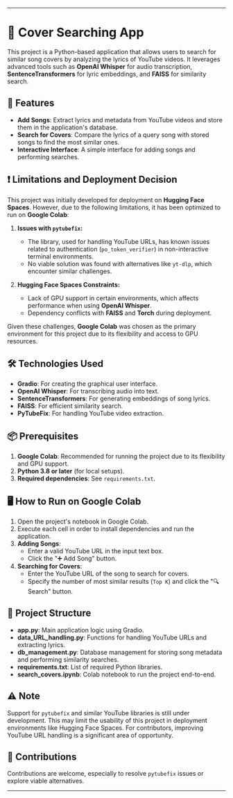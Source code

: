 
---

# 🎵 Cover Searching App

This project is a Python-based application that allows users to search for similar song covers by analyzing the lyrics of YouTube videos. It leverages advanced tools such as **OpenAI Whisper** for audio transcription, **SentenceTransformers** for lyric embeddings, and **FAISS** for similarity search.

## 🚀 Features

- **Add Songs**: Extract lyrics and metadata from YouTube videos and store them in the application's database.  
- **Search for Covers**: Compare the lyrics of a query song with stored songs to find the most similar ones.  
- **Interactive Interface**: A simple interface for adding songs and performing searches.  

## ❗ Limitations and Deployment Decision

This project was initially developed for deployment on **Hugging Face Spaces**. However, due to the following limitations, it has been optimized to run on **Google Colab**:

1. **Issues with `pytubefix`:**
   - The library, used for handling YouTube URLs, has known issues related to authentication (`po_token_verifier`) in non-interactive terminal environments.
   - No viable solution was found with alternatives like `yt-dlp`, which encounter similar challenges.

2. **Hugging Face Spaces Constraints:**
   - Lack of GPU support in certain environments, which affects performance when using **OpenAI Whisper**.
   - Dependency conflicts with **FAISS** and **Torch** during deployment.

Given these challenges, **Google Colab** was chosen as the primary environment for this project due to its flexibility and access to GPU resources.

## 🛠️ Technologies Used

- **Gradio**: For creating the graphical user interface.  
- **OpenAI Whisper**: For transcribing audio into text.  
- **SentenceTransformers**: For generating embeddings of song lyrics.  
- **FAISS**: For efficient similarity search.  
- **PyTubeFix**: For handling YouTube video extraction.  

## 📦 Prerequisites

1. **Google Colab**: Recommended for running the project due to its flexibility and GPU support.  
2. **Python 3.8 or later** (for local setups).  
3. **Required dependencies**: See `requirements.txt`.  

## 🖥️ How to Run on Google Colab

1. Open the project's notebook in Google Colab.  
2. Execute each cell in order to install dependencies and run the application.  
3. **Adding Songs**:  
   - Enter a valid YouTube URL in the input text box.  
   - Click the "➕ Add Song" button.  
4. **Searching for Covers**:  
   - Enter the YouTube URL of the song to search for covers.  
   - Specify the number of most similar results (`Top K`) and click the "🔍 Search" button.  

## 📑 Project Structure

- **app.py**: Main application logic using Gradio.  
- **data_URL_handling.py**: Functions for handling YouTube URLs and extracting lyrics.  
- **db_management.py**: Database management for storing song metadata and performing similarity searches.  
- **requirements.txt**: List of required Python libraries.  
- **search_covers.ipynb**: Colab notebook to run the project end-to-end.  

## ⚠️ Note

Support for `pytubefix` and similar YouTube libraries is still under development. This may limit the usability of this project in deployment environments like Hugging Face Spaces. For contributors, improving YouTube URL handling is a significant area of opportunity.  

## 🤝 Contributions

Contributions are welcome, especially to resolve `pytubefix` issues or explore viable alternatives.  

--- 
